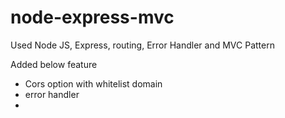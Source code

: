 # node-express-mvc

Used Node JS, Express, routing, Error Handler and MVC Pattern

Added below feature
- Cors option with whitelist domain
- error handler
- 
